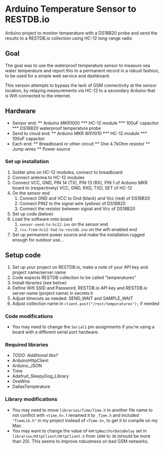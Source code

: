 # Arduino Temperature Sensor to RESTDB.io
Arduino project to monitor temperature with a DS18B20 probe and send the results to a RESTDB.io collection using HC-12 long-range radio

## Goal
The goal was to use the waterproof temperature sensor to measure sea water temperature and report this to a permanent record in a robust fashion, to be used for a simple web service and dashboard.

This version attempts to bypass the lack of GSM connectivity at the sensor location, by relaying measurements via HC-12 to a secondary Arduino that is Wifi connected to the internet.

## Hardware

* Sensor end:
** Arduino MKR1000
*** HC-12 module
*** 100uF capacitor
*** DS18B20 waterproof temperature probe
* Send to cloud end:
** Arduino MKR Wifi1010
*** HC-12 module
*** 100uF capacitor
* Each end:
** Breadboard or other circuit
** One 4.7kOhm resistor
** Jump wires
** Power source

### Set up installation

1. Solder pins on HC-12 modules, connect to breadboard
1. Connect antenna to HC-12 modules
1. Connect VCC, GND, PIN 14 (TX), PIN 13 (RX), PIN 1 of Arduino MKR board to (respectively) VCC, GND, RXD, TXD, SET of HC-12 
1. On the sensor end
    1. Connect GND and VCC to Gnd (black) and Vcc (red) of DS18B20
    1. Connect PIN2 to the signal wire (yellow) of DS18B20
    1. Connect the resistor between signal and Vcc of DS18B20
1. Set up code (below)
1. Load the software onto board
    1. `sensor-send-to-hc12.ino` on the sensor end
    1. `rcv-from-hc12-fwd-to-restdb.ino` on the wifi-enabled end
1. Set up permanent power source and make the installation rugged enough for outdoor use...

## Setup code

1. Set up your project on RESTDB.io, make a note of your API key and project name/server name
  1. Code expects RESTDB collection to be called "temperatures"
1. Install libraries (see below)
1. Define Wifi SSID and Password, RESTDB.io API key and RESTDB.io server name (project name) in secrets.h
1. Adjust timeouts as needed: SEND_WAIT and SAMPLE_WAIT
1. Adjust collection name in `client.post("/rest/temperatures");` if needed

### Code modifications
* You may need to change the `Serial1` pin assignments if you're using a board with a different serial port hardware.

### Required libraries
* *TODO: Additional libs?*
* ArduinoHttpClient
* Arduino_JSON
* Time
* Adafruit_SleepyDog_Library
* OneWire
* DallasTemperature

### Library modifications
* You may need to move `libraries/Time/Time.h` to another file name to not conflict with `<time.h>`. I renamed it to `_Time.h` and included `"TimeLib.h"` in my project instead of `<Time.h>`, to get it to compile on my Mac.
* You may want to change the value of `kHttpWaitForDataDelay` set in `libraries/HttpClient/HttpClient.h` from `1000` to `30` (should be more than 20). This seems to improve robustness on bad GSM networks.
